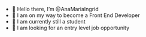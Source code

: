 - 👋 Hello there, I’m @AnaMariaIngrid
- 👀 I am on my way to become a Front End Developer
- 🌱 I am currently still a student 
- 💞️ I am looking for an entry level job opportunity


<!---
AnaMariaIngrid/AnaMariaIngrid is a ✨ special ✨ repository because its `README.md` (this file) appears on your GitHub profile.
You can click the Preview link to take a look at your changes.
--->

